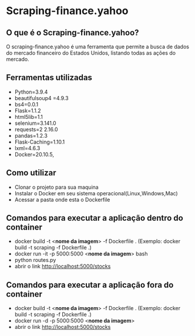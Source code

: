 # Scraping-finance.yahoo

## O que é o Scraping-finance.yahoo?
  O scraping-finance.yahoo é uma ferramenta que permite a busca de dados do mercado financeiro do Estados Unidos, listando todas as ações do mercado.  

## Ferramentas utilizadas
- Python=3.9.4
- beautifulsoup4 =4.9.3
- bs4=0.0.1
- Flask=1.1.2
- html5lib=1.1
- selenium=3.141.0
- requests=2 2.16.0
- pandas=1.2.3
- Flask-Caching=1.10.1
- lxml=4.6.3
- Docker=20.10.5,

## Como utilizar
- Clonar o projeto para sua maquina
- Instalar o Docker em seu sistema operacional(Linux,Windows,Mac)
- Acessar a pasta onde esta o Dockerfile

## Comandos para executar a aplicação dentro do container
- docker build -t <**nome da imagem**> -f Dockerfile .
 (Exemplo: docker build -t scraping -f Dockerfile .)
- docker run -it -p 5000:5000 <**nome da imagem**> bash
- python routes.py
- abrir o link [http://localhost:5000/stocks](http://localhost:5000/stocks)

## Comandos para executar a aplicação fora do container
- docker build -t <**nome da imagem**> -f Dockerfile .
  (Exemplo: docker build -t scraping -f Dockerfile .)
- docker run -d -p 5000:5000 <**nome da imagem**>
- abrir o link [http://localhost:5000/stocks](http://localhost:5000/stocks)
